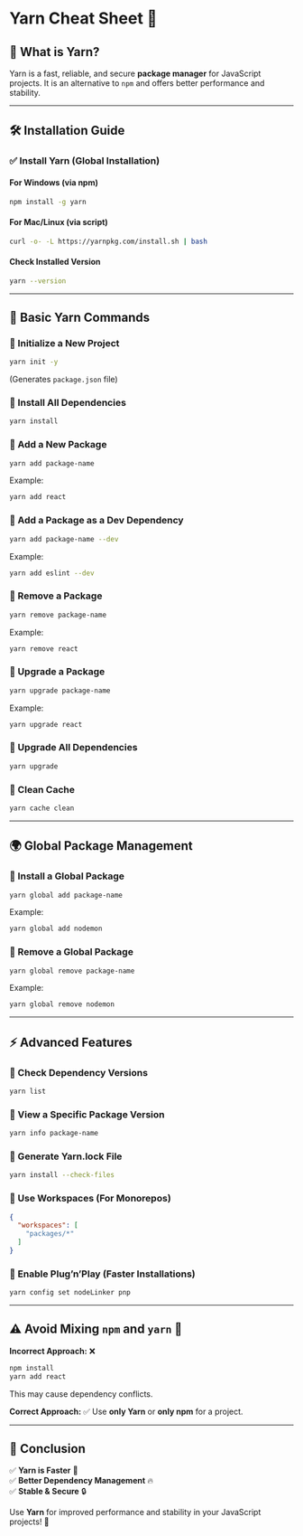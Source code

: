# Yarn Cheat Sheet 📌

## 📌 What is Yarn?
Yarn is a fast, reliable, and secure **package manager** for JavaScript projects. It is an alternative to `npm` and offers better performance and stability.

---

## 🛠 Installation Guide
### ✅ Install Yarn (Global Installation)
#### **For Windows (via npm)**
```bash
npm install -g yarn
```
#### **For Mac/Linux (via script)**
```bash
curl -o- -L https://yarnpkg.com/install.sh | bash
```
#### **Check Installed Version**
```bash
yarn --version
```

---

## 🚀 Basic Yarn Commands

### 🔹 Initialize a New Project
```bash
yarn init -y
```
(Generates `package.json` file)

### 🔹 Install All Dependencies
```bash
yarn install
```

### 🔹 Add a New Package
```bash
yarn add package-name
```
Example:
```bash
yarn add react
```

### 🔹 Add a Package as a Dev Dependency
```bash
yarn add package-name --dev
```
Example:
```bash
yarn add eslint --dev
```

### 🔹 Remove a Package
```bash
yarn remove package-name
```
Example:
```bash
yarn remove react
```

### 🔹 Upgrade a Package
```bash
yarn upgrade package-name
```
Example:
```bash
yarn upgrade react
```

### 🔹 Upgrade All Dependencies
```bash
yarn upgrade
```

### 🔹 Clean Cache
```bash
yarn cache clean
```

---

## 🌍 Global Package Management
### 🔹 Install a Global Package
```bash
yarn global add package-name
```
Example:
```bash
yarn global add nodemon
```

### 🔹 Remove a Global Package
```bash
yarn global remove package-name
```
Example:
```bash
yarn global remove nodemon
```

---

## ⚡ Advanced Features
### 🔹 Check Dependency Versions
```bash
yarn list
```

### 🔹 View a Specific Package Version
```bash
yarn info package-name
```

### 🔹 Generate Yarn.lock File
```bash
yarn install --check-files
```

### 🔹 Use Workspaces (For Monorepos)
```json
{
  "workspaces": [
    "packages/*"
  ]
}
```

### 🔹 Enable Plug’n’Play (Faster Installations)
```bash
yarn config set nodeLinker pnp
```

---

## ⚠️ Avoid Mixing `npm` and `yarn` 🚨
**Incorrect Approach:** ❌
```bash
npm install
yarn add react
```
This may cause dependency conflicts.

**Correct Approach:** ✅
Use **only Yarn** or **only npm** for a project.

---

## 🎯 Conclusion
✅ **Yarn is Faster** 🚀  
✅ **Better Dependency Management** 🔥  
✅ **Stable & Secure** 🔒  

Use **Yarn** for improved performance and stability in your JavaScript projects! 🎉

